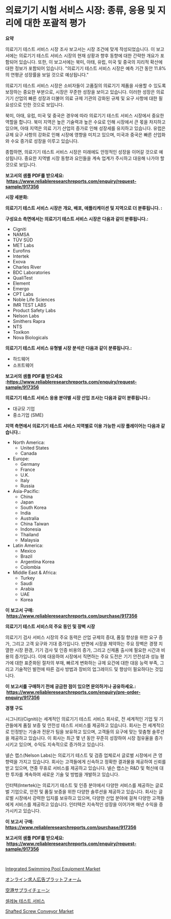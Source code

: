 <p><h1>의료기기 시험 서비스 시장: 종류, 응용 및 지리에 대한 포괄적 평가</h1></p><p><strong>요약</strong></p>
<p><p>의료기기 테스트 서비스 시장 조사 보고서는 시장 조건에 맞게 작성되었습니다. 이 보고서에는 의료기기 테스트 서비스 시장의 현재 상황과 향후 동향에 대한 간략한 개요가 포함되어 있습니다. 또한, 이 보고서에는 북미, 아태, 유럽, 미국 및 중국의 지리적 확산에 대한 정보가 포함되어 있습니다. "의료기기 테스트 서비스 시장은 예측 기간 동안 11.8%의 연평균 성장률을 보일 것으로 예상됩니다."</p><p>의료기기 테스트 서비스 시장은 소비자들이 고품질의 의료기기 제품을 사용할 수 있도록 보장하는 중요한 부분으로, 시장은 꾸준한 성장을 보이고 있습니다. 이러한 성장은 의료 기기 산업의 빠른 성장과 더불어 의료 규제 기관의 강화된 규제 및 요구 사항에 대한 필요성으로 인한 것으로 보입니다.</p><p>북미, 아태, 유럽, 미국 및 중국은 경우에 따라 의료기기 테스트 서비스 시장에서 중요한 역할을 합니다. 북미 지역은 높은 기술력과 높은 수요로 인해 시장에서 큰 몫을 차지하고 있으며, 아태 지역은 의료 기기 산업의 증가로 인해 성장세를 유지하고 있습니다. 유럽은 규제 요구 사항의 강화로 인해 시장에 영향을 미치고 있으며, 미국과 중국은 빠른 산업화와 수요 증가로 성장을 이루고 있습니다.</p><p>종합하면, 의료기기 테스트 서비스 시장은 미래에도 안정적인 성장을 이어갈 것으로 예상됩니다. 중요한 지역별 시장 동향과 요인들을 계속 업계가 주시하고 대응해 나가야 할 것으로 보입니다.</p></p>
<p><strong>보고서의 샘플 PDF를 받으세요: &nbsp;<a href="https://www.reliableresearchreports.com/enquiry/request-sample/917356">https://www.reliableresearchreports.com/enquiry/request-sample/917356</a></strong></p>
<p><strong>시장 세분화:</strong></p>
<p><strong> 의료기기 테스트 서비스 시장은 개요, 배포, 애플리케이션 및 지역으로 더 분류됩니다. :</strong></p>
<p><strong>구성요소 측면에서는 의료기기 테스트 서비스 시장은 다음과 같이 분류됩니다.:</strong></p>
<p><ul><li>Cigniti</li><li>NAMSA</li><li>TÜV SÜD</li><li>MET Labs</li><li>Eurofins</li><li>Intertek</li><li>Exova</li><li>Charles River</li><li>BDC Laboratories</li><li>QualiTest</li><li>Element</li><li>Emergo</li><li>CPT Labs</li><li>Noble Life Sciences</li><li>IMR TEST LABS</li><li>Product Safety Labs</li><li>Nelson Labs</li><li>Smithers Rapra</li><li>NTS</li><li>Toxikon</li><li>Nova Biologicals</li></ul></p>
<p><strong> 의료기기 테스트 서비스 유형별 시장 분석은 다음과 같이 분류됩니다.:</strong></p>
<p><ul><li>하드웨어</li><li>소프트웨어</li></ul></p>
<p><strong>보고서의 샘플 PDF를 받으세요 :<a href="https://www.reliableresearchreports.com/enquiry/request-sample/917356">https://www.reliableresearchreports.com/enquiry/request-sample/917356</a></strong></p>
<p><strong> 의료기기 테스트 서비스 응용 분야별 시장 산업 조사는 다음과 같이 분류됩니다.:</strong></p>
<p><ul><li>대규모 기업</li><li>중소기업 (SME)</li></ul></p>
<p><strong>지역 측면에서 의료기기 테스트 서비스 지역별로 이용 가능한 시장 플레이어는 다음과 같습니다.:</strong></p>
<p><ul>
    <li>
        North America:
        <ul>
            <li>United States</li>
            <li>Canada</li>
        </ul>
    </li>
    <li>
        Europe:
        <ul>
            <li>Germany</li>
            <li>France</li>
            <li>U.K.</li>
            <li>Italy</li>
            <li>Russia</li>
        </ul>
    </li>
    <li>
        Asia-Pacific:
        <ul>
            <li>China</li>
            <li>Japan</li>
            <li>South Korea</li>
            <li>India</li>
            <li>Australia</li>
            <li>China Taiwan</li>
            <li>Indonesia</li>
            <li>Thailand</li>
            <li>Malaysia</li>
        </ul>
    </li>
    <li>
        Latin America:
        <ul>
            <li>Mexico</li>
            <li>Brazil</li>
            <li>Argentina Korea</li>
            <li>Colombia</li>
        </ul>
    </li>
    <li>
        Middle East & Africa:
        <ul>
            <li>Turkey</li>
            <li>Saudi</li>
            <li>Arabia</li>
            <li>UAE</li>
            <li>Korea</li>
        </ul>
    </li>
    </ul></p>
<p><strong>이 보고서 구매: &nbsp;<a href="https://www.reliableresearchreports.com/purchase/917356">https://www.reliableresearchreports.com/purchase/917356</a></strong></p>
<p><strong>의료기기 테스트 서비스의 주요 동인 및 장벽 시장</strong></p>
<p><p>의료기기 검사 서비스 시장의 주요 동력은 산업 규제의 증대, 품질 향상을 위한 요구 증가, 그리고 고객 요구와 기대 증가입니다. 반면에 시장을 제약하는 주요 장벽은 경쟁 치열한 시장 환경, 기기 검사 및 인증 비용의 증가, 그리고 신제품 출시에 필요한 시간과 비용의 증가입니다. 이에 대응하여 시장에서 직면하는 주요 도전은 기기 안전성과 성능 평가에 대한 표준화된 절차의 부재, 빠르게 변화하는 규제 요건에 대한 대응 능력 부족, 그리고 기술적인 발전에 따른 검사 방법과 장비의 업그레이드 및 향상이 필요하다는 것입니다.</p></p>
<p><strong>이 보고서를 구매하기 전에 궁금한 점이 있으면 문의하거나 공유하세요.: &nbsp;<a href="https://www.reliableresearchreports.com/enquiry/pre-order-enquiry/917356">https://www.reliableresearchreports.com/enquiry/pre-order-enquiry/917356</a></strong></p>
<p><strong>경쟁 구도</strong></p>
<p><p>시그니티(Cigniti)는 세계적인 의료기기 테스트 서비스 회사로, 전 세계적인 기업 및 기관들에게 품질 보증 및 안전성 테스트 서비스를 제공하고 있습니다. 회사는 전 세계적으로 인정받는 기술과 전문가 팀을 보유하고 있으며, 고객들의 요구에 맞는 맞춤형 솔루션을 제공하고 있습니다. 이 회사는 최근 몇 년 동안 꾸준히 성장하여 시장 점유율을 증가시키고 있으며, 수익도 지속적으로 증가하고 있습니다.</p><p>넬슨 랩스(Nelson Labs)는 의료기기 테스트 및 검증 업체로서 글로벌 시장에서 큰 영향력을 가지고 있습니다. 회사는 고객들에게 신속하고 정확한 결과물을 제공하여 신뢰를 받고 있으며, 연중 무휴로 서비스를 제공하고 있습니다. 넬슨 랩스는 R&D 및 혁신에 대한 투자를 계속하여 새로운 기술 및 방법을 개발하고 있습니다.</p><p>인터텍(Intertek)는 의료기기 테스트 및 인증 분야에서 다양한 서비스를 제공하는 글로벌 기업으로, 안전 및 품질 보증을 위한 다양한 솔루션을 제공하고 있습니다. 회사는 글로벌 시장에서 강력한 입지를 보유하고 있으며, 다양한 산업 분야에 걸쳐 다양한 고객들에게 서비스를 제공하고 있습니다. 인터텍은 지속적인 성장을 이어가며 매년 수익을 증가시키고 있습니다.</p></p>
<p><strong>이 보고서 구매: &nbsp; <a href="https://www.reliableresearchreports.com/purchase/917356">https://www.reliableresearchreports.com/purchase/917356</a></strong></p>
<p><strong>보고서의 샘플 PDF를 받으세요: &nbsp;<a href="https://www.reliableresearchreports.com/enquiry/request-sample/917356">https://www.reliableresearchreports.com/enquiry/request-sample/917356</a></strong><strong></strong></p>
<p>&nbsp;</p>
<p><p><a href="https://issuu.com/reportprime-2/docs/integrated-swimming-pool-equipment-market-size-203">Integrated Swimming Pool Equipment Market</a></p><p><a href="https://github.com/cnnriuez22368/Market-Research-Report-List-1/blob/main/6006419183254.md">オンライン求人広告プラットフォーム</a></p><p><a href="https://github.com/zekaoe592392/Market-Research-Report-List-1/blob/main/4753769183253.md">空港サプライチェーン</a></p><p><a href="https://github.com/vs10l4sfg5c/Market-Research-Report-List-1/blob/main/1028669183309.md">셀레늄 테스트 서비스</a></p><p><a href="https://github.com/pjcfca/Market-Research-Report-List-1/blob/main/shafted-screw-conveyor-market.md">Shafted Screw Conveyor Market</a></p></p>
